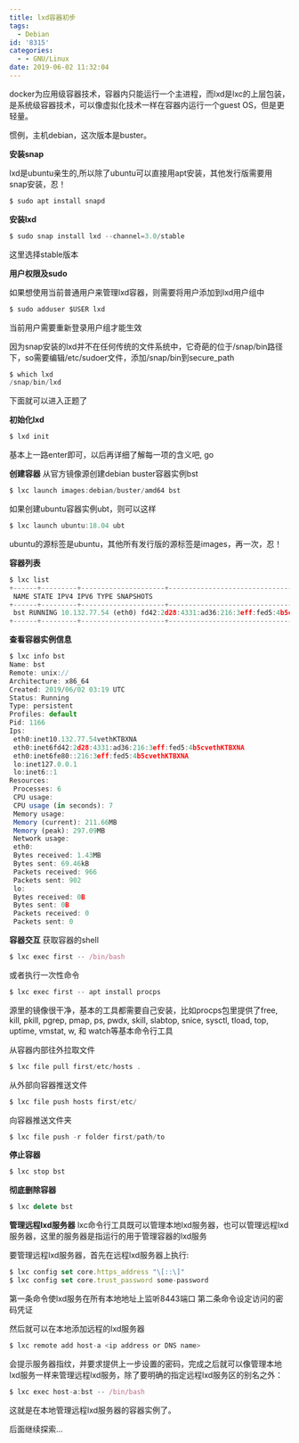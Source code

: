 ```yaml
---
title: lxd容器初步
tags:
  - Debian
id: '8315'
categories:
  - - GNU/Linux
date: 2019-06-02 11:32:04
---
```



<!-- more -->
docker为应用级容器技术，容器内只能运行一个主进程，而lxd是lxc的上层包装，是系统级容器技术，可以像虚拟化技术一样在容器内运行一个guest OS，但是更轻量。

惯例，主机debian，这次版本是buster。

**安装snap**

lxd是ubuntu亲生的,所以除了ubuntu可以直接用apt安装，其他发行版需要用snap安装，忍！
```js
$ sudo apt install snapd
```

**安装lxd**

```js
$ sudo snap install lxd --channel=3.0/stable
```
这里选择stable版本

**用户权限及sudo**

如果想使用当前普通用户来管理lxd容器，则需要将用户添加到lxd用户组中 
```js
$ sudo adduser $USER lxd
```
当前用户需要重新登录用户组才能生效

因为snap安装的lxd并不在任何传统的文件系统中，它奇葩的位于/snap/bin路径下，so需要编辑/etc/sudoer文件，添加/snap/bin到secure_path

```js
$ which lxd
/snap/bin/lxd
```

下面就可以进入正题了

**初始化lxd**
```js
$ lxd init
```
基本上一路enter即可，以后再详细了解每一项的含义吧, go

**创建容器**
从官方镜像源创建debian buster容器实例bst
```js
$ lxc launch images:debian/buster/amd64 bst
```

如果创建ubuntu容器实例ubt，则可以这样
```js
$ lxc launch ubuntu:18.04 ubt
```
ubuntu的源标签是ubuntu，其他所有发行版的源标签是images，再一次，忍！

**容器列表**
```js
$ lxc list
+------+---------+---------------------+-----------------------------------------------+------------+-----------+
 NAME STATE IPV4 IPV6 TYPE SNAPSHOTS 
+------+---------+---------------------+-----------------------------------------------+------------+-----------+
 bst RUNNING 10.132.77.54 (eth0) fd42:2d28:4331:ad36:216:3eff:fed5:4b5c (eth0) PERSISTENT 0 
+------+---------+---------------------+-----------------------------------------------+------------+-----------+
```

**查看容器实例信息**
```js
$ lxc info bst
Name: bst
Remote: unix://
Architecture: x86_64
Created: 2019/06/02 03:19 UTC
Status: Running
Type: persistent
Profiles: default
Pid: 1166
Ips:
 eth0:inet10.132.77.54vethKTBXNA
 eth0:inet6fd42:2d28:4331:ad36:216:3eff:fed5:4b5cvethKTBXNA
 eth0:inet6fe80::216:3eff:fed5:4b5cvethKTBXNA
 lo:inet127.0.0.1
 lo:inet6::1
Resources:
 Processes: 6
 CPU usage:
 CPU usage (in seconds): 7
 Memory usage:
 Memory (current): 211.66MB
 Memory (peak): 297.09MB
 Network usage:
 eth0:
 Bytes received: 1.43MB
 Bytes sent: 69.46kB
 Packets received: 966
 Packets sent: 902
 lo:
 Bytes received: 0B
 Bytes sent: 0B
 Packets received: 0
 Packets sent: 0
```

**容器交互**
获取容器的shell
```js
$ lxc exec first -- /bin/bash
```

或者执行一次性命令
```js
$ lxc exec first -- apt install procps
```
源里的镜像很干净，基本的工具都需要自己安装，比如procps包里提供了free, kill, pkill, pgrep, pmap, ps, pwdx, skill, slabtop, snice, sysctl, tload, top, uptime, vmstat, w, 和 watch等基本命令行工具

从容器内部往外拉取文件
```js
$ lxc file pull first/etc/hosts .
```
从外部向容器推送文件
```js
$ lxc file push hosts first/etc/
```

向容器推送文件夹
```js
$ lxc file push -r folder first/path/to
```

**停止容器**
```js
$ lxc stop bst
```

**彻底删除容器**
```js
$ lxc delete bst
```

**管理远程lxd服务器**
lxc命令行工具既可以管理本地lxd服务器，也可以管理远程lxd服务器，这里的服务器是指运行的用于管理容器的lxd服务

要管理远程lxd服务器，首先在远程lxd服务器上执行:
```js
$ lxc config set core.https_address "\[::\]"
$ lxc config set core.trust_password some-password
```

第一条命令使lxd服务在所有本地地址上监听8443端口
第二条命令设定访问的密码凭证

然后就可以在本地添加远程的lxd服务器
```js
$ lxc remote add host-a <ip address or DNS name>
```
会提示服务器指纹，并要求提供上一步设置的密码，完成之后就可以像管理本地lxd服务一样来管理远程lxd服务，除了要明确的指定远程lxd服务区的别名之外：

```js
$ lxc exec host-a:bst -- /bin/bash
```
这就是在本地管理远程lxd服务器的容器实例了。

后面继续探索...